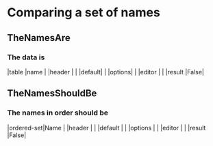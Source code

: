 # Comparing a set of names


## TheNamesAre
### The data is
|table  |name |
|header |     |
|default|     |
|options|     |
|editor |     |
|result |False|


## TheNamesShouldBe
### The names in order should be
|ordered-set|Name |
|header     |     |
|default    |     |
|options    |     |
|editor     |     |
|result     |False|


